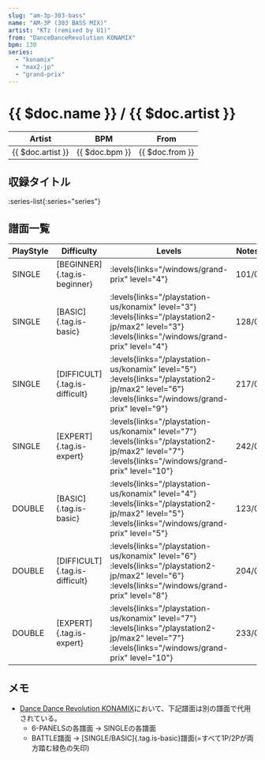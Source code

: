 ```yaml
---
slug: "am-3p-303-bass"
name: "AM-3P (303 BASS MIX)"
artist: "KTz (remixed by U1)"
from: "DanceDanceRevolution KONAMIX"
bpm: 130
series:
  - "konamix"
  - "max2-jp"
  - "grand-prix"
---
```


# {{ $doc.name }} / {{ $doc.artist }}

|Artist|BPM|From|
|------|---|----|
|{{ $doc.artist }}|{{ $doc.bpm }}|{{ $doc.from }}|

## 収録タイトル

:series-list{:series="series"}

## 譜面一覧

|PlayStyle|Difficulty|Levels|Notes|Movie|
|---------|----------|------|-----|-----|
|SINGLE|[BEGINNER]{.tag.is-beginner}| :levels{links="/windows/grand-prix" level="4"}|101/0||
|SINGLE|[BASIC]{.tag.is-basic}| :levels{links="/playstation-us/konamix" level="3"} :levels{links="/playstation2-jp/max2" level="3"}  :levels{links="/windows/grand-prix" level="4"}|128/0||
|SINGLE|[DIFFICULT]{.tag.is-difficult}| :levels{links="/playstation-us/konamix" level="5"} :levels{links="/playstation2-jp/max2" level="6"}  :levels{links="/windows/grand-prix" level="9"}|217/0||
|SINGLE|[EXPERT]{.tag.is-expert}| :levels{links="/playstation-us/konamix" level="7"} :levels{links="/playstation2-jp/max2" level="7"}  :levels{links="/windows/grand-prix" level="10"}|242/0||
|DOUBLE|[BASIC]{.tag.is-basic}| :levels{links="/playstation-us/konamix" level="4"} :levels{links="/playstation2-jp/max2" level="5"}  :levels{links="/windows/grand-prix" level="5"}|123/0||
|DOUBLE|[DIFFICULT]{.tag.is-difficult}| :levels{links="/playstation-us/konamix" level="6"} :levels{links="/playstation2-jp/max2" level="6"}  :levels{links="/windows/grand-prix" level="8"}|204/0||
|DOUBLE|[EXPERT]{.tag.is-expert}| :levels{links="/playstation-us/konamix" level="7"} :levels{links="/playstation2-jp/max2" level="7"}  :levels{links="/windows/grand-prix" level="10"}|233/0||

## メモ

- [Dance Dance Revolution KONAMIX](/series/konamix)において、下記譜面は別の譜面で代用されている。
  - 6-PANELSの各譜面 → SINGLEの各譜面
  - BATTLE譜面 → [SINGLE/BASIC]{.tag.is-basic}譜面(=すべて1P/2Pが両方踏む緑色の矢印)
